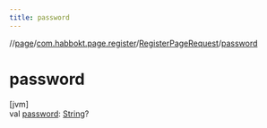 ```yaml
---
title: password
---
```

//[page](../../../index.html)/[com.habbokt.page.register](../index.html)/[RegisterPageRequest](index.html)/[password](password.html)



# password



[jvm]\
val [password](password.html): [String](https://kotlinlang.org/api/latest/jvm/stdlib/kotlin/-string/index.html)?




